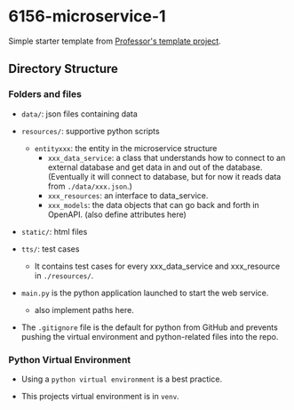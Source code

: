 # 6156-microservice-1

Simple starter template from [Professor's template project](https://github.com/donald-f-ferguson/e6156-f23-template).

## Directory Structure

### Folders and files

- `data/`: json files containing data

- `resources/`: supportive python scripts
    - `entityxxx`: the entity in the microservice structure
        - `xxx_data_service`: a class that understands how to connect to an external database and get data in and out of the database. (Eventually it will connect to database, but for now it reads data from `./data/xxx.json`.)
        - `xxx_resources`: an interface to data_service.
        - `xxx_models`: the data objects that can go back and forth in OpenAPI. (also define attributes here)

- `static/`: html files

- `tts/`: test cases
    - It contains test cases for every xxx_data_service and xxx_resource in `./resources/`.

- `main.py` is the python application launched to start the web service. 
    - also implement paths here.

- The `.gitignore` file is the default for python from GitHub and prevents pushing the virtual environment and python-related files into the repo.

### Python Virtual Environment

- Using a `python virtual environment` is a best practice.

- This projects virtual environment is in `venv`.